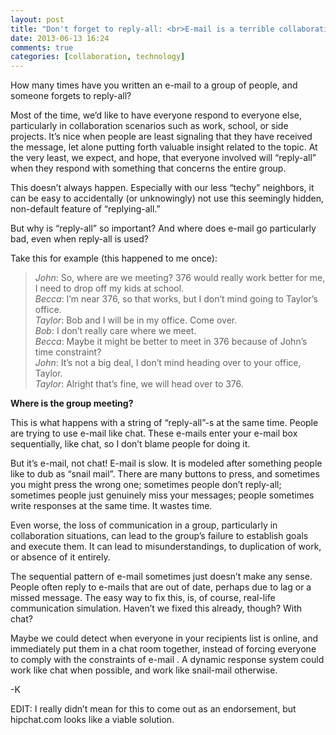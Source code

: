 ```yaml
---
layout: post
title: "Don't forget to reply-all: <br>E-mail is a terrible collaboration tool"
date: 2013-06-13 16:24
comments: true
categories: [collaboration, technology]
---
```

How many times have you written an e-mail to a group of people, and someone forgets to reply-all?
<!-- more -->

Most of the time, we’d like to have everyone respond to everyone else, particularly in collaboration scenarios such as work, school, or side projects. It’s nice when people are least signaling that they have received the message, let alone putting forth valuable insight related to the topic. At the very least, we expect, and hope, that everyone involved will “reply-all” when they respond with something that concerns the entire group.

This doesn’t always happen. Especially with our less “techy” neighbors, it can be easy to accidentally (or unknowingly) not use this seemingly hidden, non-default feature of “replying-all.”

But why is “reply-all” so important? And where does e-mail go particularly bad, even when reply-all is used?

Take this for example (this happened to me once):

> _John_: So, where are we meeting? 376 would really work better for me, I need to drop off my kids at school.  
_Becca_: I’m near 376, so that works, but I don’t mind going to Taylor’s office.  
_Taylor_: Bob and I will be in my office. Come over.  
_Bob_: I don’t really care where we meet.  
_Becca_: Maybe it might be better to meet in 376 because of John’s time constraint?  
_John_: It’s not a big deal, I don’t mind heading over to your office, Taylor.  
_Taylor_: Alright that’s fine, we will head over to 376.  

**Where is the group meeting?**

This is what happens with a string of “reply-all”-s at the same time. People are trying to use e-mail like chat. These e-mails enter your e-mail box sequentially, like chat, so I don’t blame people for doing it.

But it’s e-mail, not chat! E-mail is slow. It is modeled after something people like to dub as “snail mail”. There are many buttons to press, and sometimes you might press the wrong one; sometimes people don’t reply-all; sometimes people just genuinely miss your messages; people sometimes write responses at the same time. It wastes time.

Even worse, the loss of communication in a group, particularly in collaboration situations, can lead to the group’s failure to establish goals and execute them. It can lead to misunderstandings, to duplication of work, or absence of it entirely.

The sequential pattern of e-mail sometimes just doesn’t make any sense. People often reply to e-mails that are out of date, perhaps due to lag or a missed message. The easy way to fix this, is, of course, real-life communication simulation. Haven’t we fixed this already, though? With chat?

Maybe we could detect when everyone in your recipients list is online, and immediately put them in a chat room together, instead of forcing everyone to comply with the constraints of e-mail . A dynamic response system could work like chat when possible, and work like snail-mail otherwise.

-K

EDIT: I really didn’t mean for this to come out as an endorsement, but hipchat.com looks like a viable solution.

